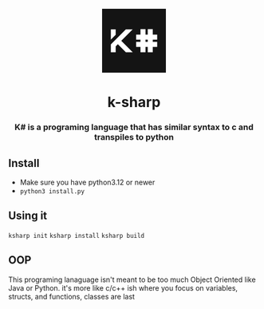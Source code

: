 <p align="center">
<img src="img/k-sharp.jpg" style="height: 128px">
</p>

<h1 align="center">k-sharp</h1>

<h3 align="center">K# is a programing language that has similar syntax to c and transpiles to python</h3>

## Install
- Make sure you have python3.12 or newer
- `python3 install.py`

## Using it

`ksharp init`
`ksharp install`
`ksharp build`

## OOP

This programing lanaguage isn't meant to be too much Object Oriented like Java or Python. it's more like c/c++ ish where you focus on variables, structs, and functions, classes are last
